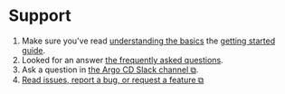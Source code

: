 # Support

1. Make sure you've read [understanding the basics](understand_the_basics.md) the [getting started guide](getting_started.md).
2. Looked for an answer [the frequently asked questions](faq.md).
3. Ask a question in [the Argo CD Slack channel ⧉](https://argoproj.github.io/community/join-slack).
4. [Read issues, report a bug, or request a feature ⧉](https://github.com/argoproj/argo-cd/issues)
